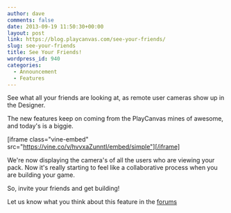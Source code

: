 ```yaml
---
author: dave
comments: false
date: 2013-09-19 11:50:30+00:00
layout: post
link: https://blog.playcanvas.com/see-your-friends/
slug: see-your-friends
title: See Your Friends!
wordpress_id: 940
categories:
  - Announcement
  - Features
---
```


See what all your friends are looking at, as remote user cameras show up in the Designer.

The new features keep on coming from the PlayCanvas mines of awesome, and today's is a biggie.

[iframe class="vine-embed" src="https://vine.co/v/hvvxaZunntI/embed/simple"][/iframe]

We're now displaying the camera's of all the users who are viewing your pack. Now it's really starting to feel like a collaborative process when you are building your game.

So, invite your friends and get building!

Let us know what you think about this feature in the [forums](https://forum.playcanvas.com/t/see-your-friends/95)
